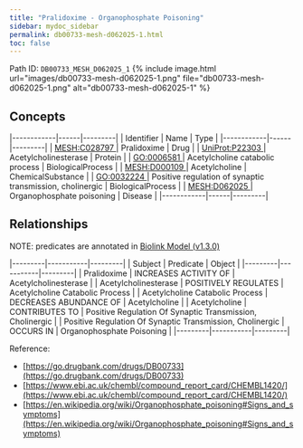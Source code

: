 ```yaml
---
title: "Pralidoxime - Organophosphate Poisoning"
sidebar: mydoc_sidebar
permalink: db00733-mesh-d062025-1.html
toc: false 
---
```



Path ID: `DB00733_MESH_D062025_1`
{% include image.html url="images/db00733-mesh-d062025-1.png" file="db00733-mesh-d062025-1.png" alt="db00733-mesh-d062025-1" %}

## Concepts

|------------|------|---------|
| Identifier | Name | Type    |
|------------|------|---------|
| <a href="https://identifiers.org/MESH:C028797">MESH:C028797 </a> | Pralidoxime | Drug |
| <a href="https://identifiers.org/UniProt:P22303">UniProt:P22303 </a> | Acetylcholinesterase | Protein |
| <a href="https://identifiers.org/GO:0006581">GO:0006581 </a> | Acetylcholine catabolic process | BiologicalProcess |
| <a href="https://identifiers.org/MESH:D000109">MESH:D000109 </a> | Acetylcholine | ChemicalSubstance |
| <a href="https://identifiers.org/GO:0032224">GO:0032224 </a> | Positive regulation of synaptic transmission, cholinergic | BiologicalProcess |
| <a href="https://identifiers.org/MESH:D062025">MESH:D062025 </a> | Organophosphate poisoning | Disease |
|------------|------|---------|

## Relationships


NOTE: predicates are annotated in <a href="https://github.com/biolink/biolink-model/releases/tag/v1.3.0">Biolink Model (v1.3.0)</a>

|---------|-----------|---------|
| Subject | Predicate | Object  |
|---------|-----------|---------|
| Pralidoxime | INCREASES ACTIVITY OF | Acetylcholinesterase |
| Acetylcholinesterase | POSITIVELY REGULATES | Acetylcholine Catabolic Process |
| Acetylcholine Catabolic Process | DECREASES ABUNDANCE OF | Acetylcholine |
| Acetylcholine | CONTRIBUTES TO | Positive Regulation Of Synaptic Transmission, Cholinergic |
| Positive Regulation Of Synaptic Transmission, Cholinergic | OCCURS IN | Organophosphate Poisoning |
|---------|-----------|---------|

Reference: 
  - [https://go.drugbank.com/drugs/DB00733](https://go.drugbank.com/drugs/DB00733)
  - [https://www.ebi.ac.uk/chembl/compound_report_card/CHEMBL1420/](https://www.ebi.ac.uk/chembl/compound_report_card/CHEMBL1420/)
  - [https://en.wikipedia.org/wiki/Organophosphate_poisoning#Signs_and_symptoms](https://en.wikipedia.org/wiki/Organophosphate_poisoning#Signs_and_symptoms)
